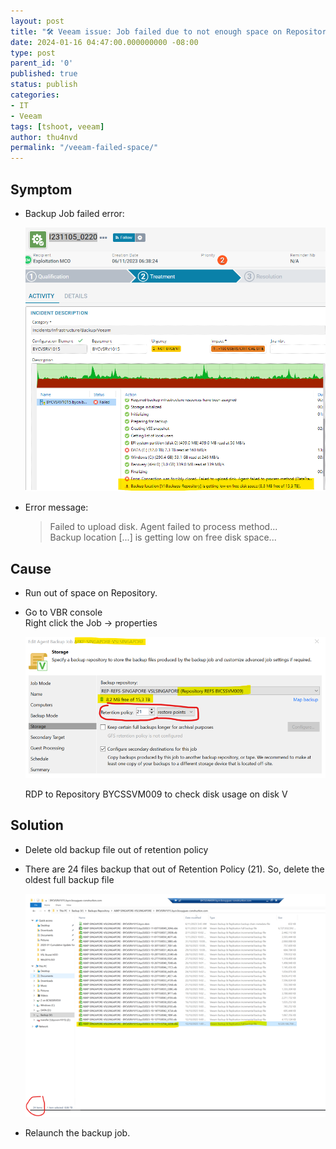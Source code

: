 ```yaml
---
layout: post
title: "🛠 Veeam issue: Job failed due to not enough space on Repository"
date: 2024-01-16 04:47:00.000000000 -08:00
type: post
parent_id: '0'
published: true
status: publish
categories:
- IT
- Veeam
tags: [tshoot, veeam]
author: thu4nvd
permalink: "/veeam-failed-space/"
---
```


## Symptom
* Backup Job failed error:  
  
  ![Alt text](../assets/2024/01/vspace1.png)

* Error message: 
  
  >  Failed to upload disk. Agent failed to process method...   
  >  Backup location [...] is getting low on free disk space...


## Cause

* Run out of space on Repository.  
* Go to VBR console  
  Right click the Job -> properties

  ![Alt text](../assets/2024/01/vspace2.png)  

  RDP to Repository BYCSSVM009 to check disk usage on disk V


## Solution

- Delete old backup file out of retention policy
- There are 24 files backup that out of Retention Policy (21). So, delete the oldest full backup file  

  ![Alt text](../assets/2024/01/vspace3.png)

- Relaunch the backup job.